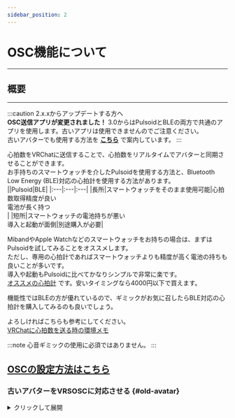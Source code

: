 ```yaml
---
sidebar_position: 2
---
```


# OSC機能について
---

## 概要
---

:::caution
2.x.xからアップデートする方へ  
**OSC送信アプリが変更されました！** 3.0からはPulsoidとBLEの両方で共通のアプリを使用します。古いアプリは使用できませんのでご注意ください。  
古いアバターでも使用する方法を [**こちら**](/vrc-heart-rate/vrcosc/#old-avatar) で案内しています。
:::

心拍数をVRChatに送信することで、心拍数をリアルタイムでアバターと同期させることができます。  
お手持ちのスマートウォッチを介したPulsoidを使用する方法と、Bluetooth Low Energy (BLE)対応の心拍計を使用する方法があります。  
||Pulsoid|BLE|
|:---|:---|:---|
|長所|スマートウォッチをそのまま使用可能|心拍数取得精度が良い<br/>電池が長く持つ<br/>|
|短所|スマートウォッチの電池持ちが悪い<br/>導入と起動が面倒|別途購入が必要|

MibandやApple Watchなどのスマートウォッチをお持ちの場合は、まずはPulsoidを試してみることをオススメします。  
ただし、専用の心拍計であればスマートウォッチよりも精度が高く電池の持ちも良いことが多いです。  
導入や起動もPulsoidに比べてかなりシンプルで非常に楽です。  
[オススメの心拍計](https://www.amazon.co.jp/dp/B08882MGXD) です。安いタイミングなら4000円以下で買えます。 

機能性ではBLEの方が優れているので、ギミックがお気に召したらBLE対応の心拍計を購入してみるのも良いでしょう。

よろしければこちらも参考にしてください。  
[VRChatに心拍数を送る時の環境メモ](https://note.com/bekosan/n/nf6a976867771)

:::note
心音ギミックの使用に必須ではありません。
:::

## [OSCの設定方法はこちら](/vrc-heart-rate/vrcosc)


### 古いアバターをVRSOSCに対応させる  {#old-avatar}
<details>
<summary> クリックして展開 </summary>
:::warning
この回避策は一時的なものにとどめ、できるだけ早く全てのアバターを更新することをおすすめします。
:::
1. Modulesタブを開き、PulsoidとBLEの使用する方のチェーンマークをクリックします。

1. Average欄のNameを `HR` に変更します。
![](contents/VRCOSC_Parameter.png)
</details>
